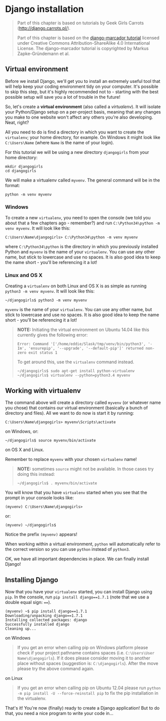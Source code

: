 # Django installation

> Part of this chapter is based on tutorials by Geek Girls Carrots (http://django.carrots.pl/).
> 
> Part of this chapter is based on the [django-marcador tutorial][1] licensed under Creative Commons Attribution-ShareAlike 4.0 International License. The django-marcador tutorial is copyrighted by Markus Zapke-Gründemann et al.

 [1]: http://django-marcador.keimlink.de/

## Virtual environment

Before we install Django, we'll get you to install an extremely useful tool that will help keep your coding environment tidy on your computer. It's possible to skip this step, but it's highly recommended not to - starting with the best possible setup will save you a lot of trouble in the future!

So, let's create a **virtual environment** (also called a *virtualenv*). It will isolate your Python/Django setup on a per-project basis, meaning that any changes you make to one website won't affect any others you're also developing. Neat, right?

All you need to do is find a directory in which you want to create the `virtualenv`; your home directory, for example. On Windows it might look like `C:\Users\Name` (where `Name` is the name of your login).

For this tutorial we will be using a new directory `djangogirls` from your home directory:

    mkdir djangogirls
    cd djangogirls
    

We will make a virtualenv called `myvenv`. The general command will be in the format:

    python -m venv myvenv
    

### Windows

To create a new `virtualenv`, you need to open the console (we told you about that a few chapters ago - remember?) and run `C:\Python34\python -m venv myvenv`. It will look like this:

    C:\Users\Name\djangogirls> C:\Python34\python -m venv myvenv
    

where `C:\Python34\python` is the directory in which you previously installed Python and `myvenv` is the name of your `virtualenv`. You can use any other name, but stick to lowercase and use no spaces. It is also good idea to keep the name short - you'll be referencing it a lot!

### Linux and OS X

Creating a `virtualenv` on both Linux and OS X is as simple as running `python3 -m venv myvenv`. It will look like this:

    ~/djangogirls$ python3 -m venv myvenv
    

`myvenv` is the name of your `virtualenv`. You can use any other name, but stick to lowercase and use no spaces. It is also good idea to keep the name short - you'll be referencing it a lot!

> **NOTE:** Initiating the virtual environment on Ubuntu 14.04 like this currently gives the following error:
> 
>     Error: Command '['/home/eddie/Slask/tmp/venv/bin/python3', '-Im', 'ensurepip', '--upgrade', '--default-pip']' returned non-zero exit status 1
>     
> 
> To get around this, use the `virtualenv` command instead.
> 
>     ~/djangogirls$ sudo apt-get install python-virtualenv
>     ~/djangogirls$ virtualenv --python=python3.4 myvenv
>     

## Working with virtualenv

The command above will create a directory called `myvenv` (or whatever name you chose) that contains our virtual environment (basically a bunch of directory and files). All we want to do now is start it by running:

    C:\Users\Name\djangogirls> myvenv\Scripts\activate
    

on Windows, or:

    ~/djangogirls$ source myvenv/bin/activate
    

on OS X and Linux.

Remember to replace `myvenv` with your chosen `virtualenv` name!

> **NOTE:** sometimes `source` might not be available. In those cases try doing this instead:
> 
>     ~/djangogirls$ . myvenv/bin/activate
>     

You will know that you have `virtualenv` started when you see that the prompt in your console looks like:

    (myvenv) C:\Users\Name\djangogirls>
    

or:

    (myvenv) ~/djangogirls$
    

Notice the prefix `(myvenv)` appears!

When working within a virtual environment, `python` will automatically refer to the correct version so you can use `python` instead of `python3`.

OK, we have all important dependencies in place. We can finally install Django!

## Installing Django

Now that you have your `virtualenv` started, you can install Django using `pip`. In the console, run `pip install django==1.7.1` (note that we use a double equal sign: `==`).

    (myvenv) ~$ pip install django==1.7.1
    Downloading/unpacking django==1.7.1
    Installing collected packages: django
    Successfully installed django
    Cleaning up...
    

on Windows

> If you get an error when calling pip on Windows platform please check if your project pathname contains spaces (i.e. `C:\Users\User Name\djangogirls`). If it does please consider moving it to another place without spaces (suggestion is: `C:\djangogirls`). After the move please try the above command again.

on Linux

> If you get an error when calling pip on Ubuntu 12.04 please run `python -m pip install -U --force-reinstall pip` to fix the pip installation in the virtualenv.

That's it! You're now (finally) ready to create a Django application! But to do that, you need a nice program to write your code in...